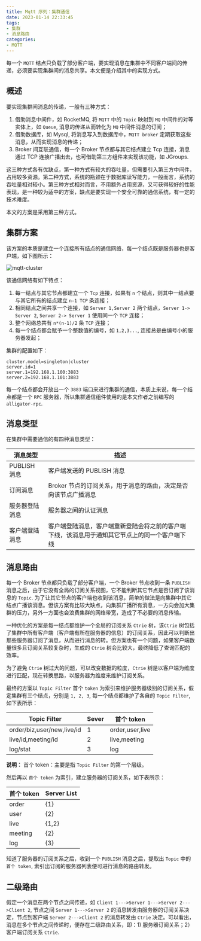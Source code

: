 ```yaml
---
title: Mqtt 序列：集群通信
date: 2023-01-14 22:33:45
tags:
- 集群
- 消息路由
categories:
- MQTT
---
```


每一个 `MQTT` 结点只负载了部分客户端，要实现消息在集群中不同客户端间的传递，必须要实现集群间的消息共享。本文便是介绍其中的实现方式。

<!-- more -->

## 概述

要实现集群间消息的传递，一般有三种方式：
1. 借助消息中间件，如 RocketMQ, 将 `MQTT` 中的 `Topic` 映射到 `MQ` 中间件的对等实体上，如 `Queue`, 消息的传递从而转化为 `MQ` 中间件消息的订阅；
2. 借助数据库，如 Mysql, 将消息写入到数据库中，`MQTT broker` 定期获取这些消息，从而实现消息的传递；
3. Broker 间互联通信，每一个 Broker 节点都与其它结点建立 Tcp 连接，消息通过 TCP 连接广播出去，也可借助第三方组件来实现该功能，如 JGroups.

这三种方式各有优缺点，第一种方式有较大的吞吐量，但需要引入第三方中间件，占用较多资源。第二种方式，系统的瓶颈在于数据库读写能力，一般而言，系统的吞吐量相对较小。第三种方式相对而言，不用额外占用资源，又可获得较好的性能表现，是一种较为适中的方案，缺点是要实现一个安全可靠的通信系统，有一定的技术难度。

本文的方案是采用第三种方式。

## 集群方案

该方案的本质是建立一个连接所有结点的通信网络，每一个结点既是服务器也是客户端，如下图所示：

![mqtt-cluster](/images/mqtt/mqtt-cluster.jpg "mqtt-cluster")

该通信网络有如下特点：
1. 每一结点与其它节点都建立一个 `Tcp` 连接，如果有 `n` 个结点，则其中一结点要与其它所有的结点建立 `n-1 TCP` 条连接；
2. 相同结点之间共享一个连接，如 `Server 1,Server 2` 两个结点，`Server 1-> Server 2`, `Server 2-> Server 1` 使用同一个 `TCP` 连接；
3. 整个网络总共有 `n*(n-1)/2` 条 `TCP` 连接；
4. 每一个结点都会赋予一个整数值的编号，如 `1,2,3...`, 连接总是由编号小的服务器发起；

集群的配置如下：
```properties
cluster.model=singleton|cluster
server.id=1
server.1=192.168.1.100:3883
server.2=192.168.1.101:3883
```

每一个结点都会开放出一个 `3883` 端口来进行集群的通信，本质上来说，每一个结点都是一个 `RPC` 服务器，所以集群通信组件使用的是本文作者之前编写的 `alligator-rpc`.

## 消息类型

在集群中需要通信的有四种消息类型：

| 消息类型      | 描述 |
| ----------- | ----------- |
| PUBLISH 消息      |   客户端发送的 PUBLISH 消息     |
| 订阅消息   | Broker 节点的订阅关系，用于消息的路由，决定是否向该节点广播消息       |
| 服务器登陆消息   | 服务器之间的认证消息        |
| 客户端登陆消息   | 客户端登陆消息，客户端重新登陆会将之前的客户端下线，该消息用于通知其它节点上的同一个客户端下线       |

## 消息路由

每一个 Broker 节点都只负载了部分客户端，一个 Broker 节点收到一条 `PUBLISH` 消息之后，由于它没有全局的订阅关系视图，它不能判断其它节点是否订阅了该消息的 `Topic`. 为了让其它节点的客户端也收到该消息，简单的做法是向集群中其它结点广播该消息。但该方案有比较大缺点，向集群广播所有消息，一方向会加大集群的压力，另外一方面也会浪费集群的网络带宽，造成了不必要的消息传输。

一种优化的方案是每一结点都维护一个全局的订阅关系 `Ctrie` 树，该`Ctrie` 树包括了集群中所有客户端（客户端有所在服务器的信息）的订阅关系，因此可以判断出那些服务器订阅了消息，从而进行消息的转。但方案也有一个问题，如果客户端数量很多且订阅关系较复杂时，生成的 `Ctrie` 树会比较大，最终降低了查询匹配的效率。

为了避免 `Ctrie` 树过大的问题，可以改变数据的粒度，`Ctrie` 树是以客户端为维度进行匹配，现在转换思路，以服务器为维度来维护订阅关系。

最终的方案以 `Topic Filter` 首个 `token` 为索引来维护服务器级别的订阅关系，假定集群有三个结点，分别是 `1, 2, 3`, 每一个结点都维护了各自的 `Topic Filter`, 如下表所示：

| Topic Filter      | Sever | 首个 token |  
| ----------- | ----------- | ----------- |
| order/biz,user/new,live/id      |   1    |  order,user,live |  
| live/id,meeting/id   | 2       |   live,meeting |  
| log/stat   | 3        |  log |  

**说明：**
首个 token：主要是指 `Topic Filter` 的第一个层级。

然后再以 `首个 token` 为索引，建立服务器的订阅关系，如下表所示：

| 首个 token      | Server List |
| ----------- | ----------- |
| order      |   {1}     |
| user   | {2}      |
| live   | {1,2}    |
| meeting   | {2}      |
| log   | {3}    |

知道了服务器的订阅关系之后，收到一个 `PUBLISH` 消息之后，提取出 `Topic` 中的 `首个 token`, 索引出订阅的服务器列表便可进行消息的路由转发。

## 二级路由

假定一个消息在两个节点之间传递，如 `Client 1--->Server 1--->Server 2--->Client 2`, 节点之间 `Server 1--->Server 2`  的消息转发由服务器的订阅关系决定，节点到客户端 `Server 2--->Client 2` 的消息转发由 `Ctrie` 决定。可以看出，消息在多个节点之间传递时，便存在二级路由关系，即：1) 服务器订阅关系；2）客户端订阅关系 `Ctrie`.
